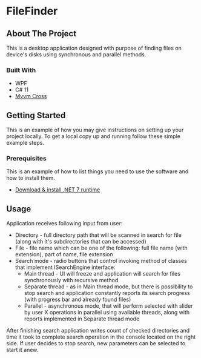 # FileFinder
## About The Project
This is a desktop application designed with purpose of finding files on device's disks using synchronous and parallel methods. 

### Built With

* WPF
* C# 11
* [Mvvm Cross](https://www.mvvmcross.com/)


## Getting Started

This is an example of how you may give instructions on setting up your project locally.
To get a local copy up and running follow these simple example steps.

### Prerequisites

This is an example of how to list things you need to use the software and how to install them.
* [Download & install .NET 7 runtime](https://dotnet.microsoft.com/en-us/download/dotnet/7.0)


## Usage

Application receives following input from user:
* Directory - full directory path that will be scanned in search for file (along with it's subdirectories that can be accessed)
* File - file name which can be one of the following: full file name (with extension), part of name, file extension
* Search mode - radio buttons that control invoking method of classes that implement ISearchEngine interface:
    * Main thread - UI will freeze and application will search for files synchronously with recursive method
    * Separate thread - as in Main thread mode, but there is possibility to stop search and application constantly reports its search progress (with progress bar and already found files) 
    * Parallel - asynchronous mode, that will perform selected with slider by user X operations in parallel using available threads, along with reports implemented in Separate thread mode

 After finishing search application writes count of checked directories and time it took to complete search operation in the console located on the right side.
 If user decides to stop search, new parameters can be selected to start it anew.